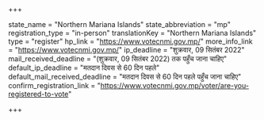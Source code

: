 +++

state_name = "Northern Mariana Islands"
state_abbreviation = "mp"
registration_type = "in-person"
translationKey = "Northern Mariana Islands"
type = "register"
hp_link = "https://www.votecnmi.gov.mp/"
more_info_link = "https://www.votecnmi.gov.mp/"
ip_deadline = "शुक्रवार, 09 सितंबर 2022"
mail_received_deadline = "(शुक्रवार, 09 सितंबर 2022) तक पहुँच जाना चाहिए"
default_ip_deadline = "मतदान दिवस से 60 दिन पहले"
default_mail_received_deadline = "मतदान दिवस से 60 दिन पहले पहुँच जाना चाहिए"
confirm_registration_link = "https://www.votecnmi.gov.mp/voter/are-you-registered-to-vote"

+++